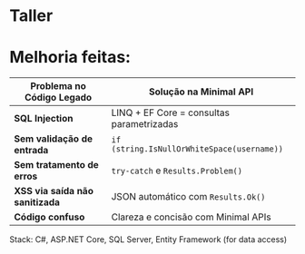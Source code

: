# Taller

# Melhoria feitas: 
| Problema no Código Legado        | Solução na Minimal API                     |
| -------------------------------- | ------------------------------------------ |
| **SQL Injection**                | LINQ + EF Core = consultas parametrizadas  |
| **Sem validação de entrada**     | `if (string.IsNullOrWhiteSpace(username))` |
| **Sem tratamento de erros**      | `try-catch` e `Results.Problem()`          |
| **XSS via saída não sanitizada** | JSON automático com `Results.Ok()`         |
| **Código confuso**               | Clareza e concisão com Minimal APIs        |

Stack: C#, ASP.NET Core, SQL Server, Entity Framework (for data access)





